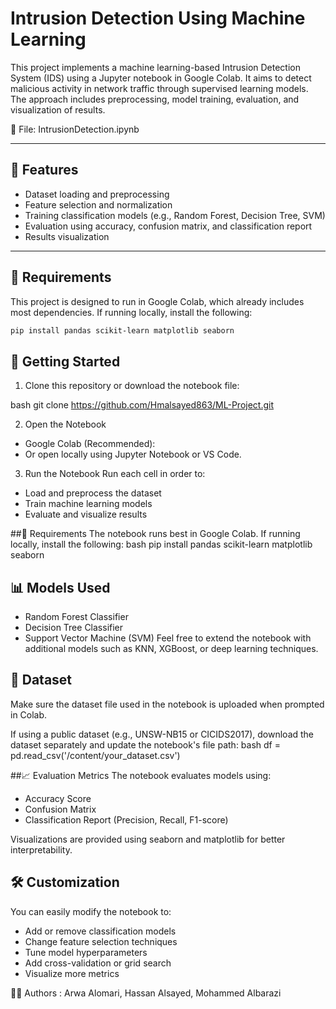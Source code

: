 # Intrusion Detection Using Machine Learning

This project implements a machine learning-based Intrusion Detection System (IDS) using a Jupyter notebook in Google Colab. It aims to detect malicious activity in network traffic through supervised learning models. The approach includes preprocessing, model training, evaluation, and visualization of results.

📁 File: IntrusionDetection.ipynb

---

## 📌 Features

- Dataset loading and preprocessing
- Feature selection and normalization
- Training classification models (e.g., Random Forest, Decision Tree, SVM)
- Evaluation using accuracy, confusion matrix, and classification report
- Results visualization

---

## 🔧 Requirements

This project is designed to run in Google Colab, which already includes most dependencies. If running locally, install the following:


```bash
pip install pandas scikit-learn matplotlib seaborn
```

## 🚀 Getting Started

1. Clone this repository or download the notebook file:

bash
git clone https://github.com/Hmalsayed863/ML-Project.git

2. Open the Notebook
- Google Colab (Recommended):
- Or open locally using Jupyter Notebook or VS Code.

3. Run the Notebook
Run each cell in order to:
- Load and preprocess the dataset
- Train machine learning models
- Evaluate and visualize results

##🧰 Requirements
The notebook runs best in Google Colab. If running locally, install the following:
bash
pip install pandas scikit-learn matplotlib seaborn


## 📊 Models Used
- Random Forest Classifier
- Decision Tree Classifier
- Support Vector Machine (SVM)
Feel free to extend the notebook with additional models such as KNN, XGBoost, or deep learning techniques.

## 📂 Dataset
Make sure the dataset file used in the notebook is uploaded when prompted in Colab.

If using a public dataset (e.g., UNSW-NB15 or CICIDS2017), download the dataset separately and update the notebook's file path:
bash
df = pd.read_csv('/content/your_dataset.csv')

##📈 Evaluation Metrics
The notebook evaluates models using:

- Accuracy Score
- Confusion Matrix
- Classification Report (Precision, Recall, F1-score)

Visualizations are provided using seaborn and matplotlib for better interpretability.

## 🛠 Customization
You can easily modify the notebook to:

- Add or remove classification models
- Change feature selection techniques
- Tune model hyperparameters
- Add cross-validation or grid search
- Visualize more metrics

👩‍💻 Authors : 
Arwa Alomari, Hassan Alsayed, Mohammed Albarazi
